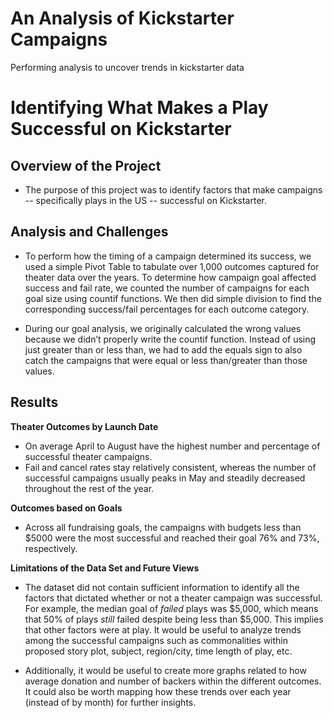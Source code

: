 # An Analysis of Kickstarter Campaigns
Performing analysis to uncover trends in kickstarter data

# Identifying What Makes a Play Successful on Kickstarter

## Overview of the Project
- The purpose of this project was to identify factors that make campaigns --  specifically plays in the US -- successful on Kickstarter.  

## Analysis and Challenges
- To perform how the timing of a campaign determined its success, we used a simple Pivot Table to tabulate over 1,000 outcomes captured for theater data over the years. To determine how campaign goal affected success and fail rate, we counted the number of campaigns for each goal size using countif functions. We then did simple division to find the corresponding success/fail percentages for each outcome category.  

- During our goal analysis, we originally calculated the wrong values because we didn’t properly write the countif function. Instead of using just greater than or less than, we had to add the equals sign to also catch the campaigns that were equal or less than/greater than those values.  

## Results 
**Theater Outcomes by Launch Date**
- On average April to August have the highest number and percentage of successful theater campaigns.
-  Fail and cancel rates stay relatively consistent, whereas the number of successful campaigns usually peaks in May and steadily decreased throughout the rest of the year. 

**Outcomes based on Goals**
- Across all fundraising goals, the campaigns with budgets less than $5000 were the most successful and reached their goal 76% and 73%, respectively. 

**Limitations of the Data Set and Future Views** 
- The dataset did not contain sufficient information to identify all the factors that dictated whether or not a theater campaign was successful. For example, the median goal of *failed* plays was $5,000, which means that 50% of plays *still* failed despite being less than $5,000. This implies that other factors were at play. It would be useful to analyze trends among the successful campaigns such as commonalities within proposed story plot, subject, region/city, time length of play, etc. 

- Additionally, it would be useful to create more graphs related to how average donation and number of backers within the different outcomes. It could also be worth mapping how these trends over each year (instead of by month) for further insights. 
